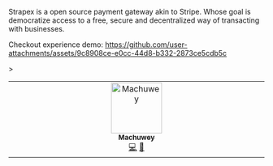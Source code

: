 Strapex is a open source payment gateway akin to Stripe. Whose goal is democratize access to a free, secure and decentralized way of transacting with businesses.




Checkout experience demo:
https://github.com/user-attachments/assets/9c8908ce-e0cc-44d8-b332-2873ce5cdb5c


<table>
  <tbody>
    <tr>
      <td align="center" valign="top" width="14.28%"><a href="https://github.com/machuwey"><img src="https://avatars.githubusercontent.com/u/56169780?v=4&s=100" width="100px;" alt="Machuwey"/><br /><sub><b>Machuwey</b></sub></a><br /><a href="https://github.com/The Starknet Community/The Starknet Book/commits?author=omarespejel" title="Code">💻</a> <a href="https://github.com/The Starknet Community/The Starknet Book/commits?author=omarespejel" title="Documentation">📖</a></td>
    <tr>
> </tbody> 
</table>
